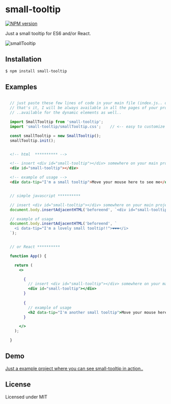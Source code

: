 # small-tooltip

[![NPM version](https://img.shields.io/npm/v/small-tooltip.svg?style=flat)](https://www.npmjs.com/package/small-tooltip)

Just a small tooltip for ES6 and/or React.

![smallTooltip](https://user-images.githubusercontent.com/6490641/84581443-c6ea3380-add8-11ea-9d92-94564feb488a.gif "small-tooltip")

## Installation

```bash
$ npm install small-tooltip
```

## Examples

```jsx

  // just paste these few lines of code in your main file (index.js.. or app.js..)
  // that's it, I will be always available in all the pages of your project!
  // ..available for the dynamic elements as well..

  import SmallTooltip from 'small-tooltip';
  import 'small-tooltip/smallTooltip.css';    // <-- easy to customize

  const smallTooltip = new SmallTooltip();
  smallTooltip.init();

```

```html

  <!-- html  ********** -->

  <!-- insert <div id="small-tooltip"></div> somewhere on your main project file (index.js, app.js..), of course just one time! -->
  <div id="small-tooltip"></div>

  <!-- example of usage -->  
  <div data-tip="I'm a small tooltip">Move your mouse here to see me</div>

```

```jsx

  // simple javascript **********

  // insert <div id="small-tooltip"></div> somewhere on your main project file (index.js, app.js..), of course just one time!
  document.body.insertAdjacentHTML('beforeend', `<div id="small-tooltip"></div>`);

  // example of usage
  document.body.insertAdjacentHTML('beforeend', `
    <i data-tip="I'm a lovely small tooltip!!">❤❤❤</i>
  `);

```

```jsx

  // or React **********

  function App() {

    return (
      <>

        {
          // insert <div id="small-tooltip"></div> somewhere on your main project file (index.js, app.js..), of course just one time!
          <div id="small-tooltip"></div>
        }
        
        {
          // example of usage
          <h2 data-tip="I'm another small tooltip">Move your mouse here to see me as well!</h2>
        }

      </>
    );

  }

```

## Demo

[Just a example project where you can see small-tooltip in action..](https://messagerimus.com)

## License

Licensed under MIT